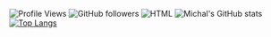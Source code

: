 ![Profile Views](https://komarev.com/ghpvc/?username=mschiller890)
![GitHub followers](https://img.shields.io/github/followers/mschiller890?style=social)
![HTML](https://img.shields.io/badge/-HTML5-E34F26?style=flat&logo=html5&logoColor=white)
![Michal's GitHub stats](https://github-readme-stats.vercel.app/api?username=mschiller890&show_icons=true&theme=radical)
[![Top Langs](https://github-readme-stats.vercel.app/api/top-langs/?username=mschiller890&layout=compact)](https://github.com/anuraghazra/github-readme-stats)
